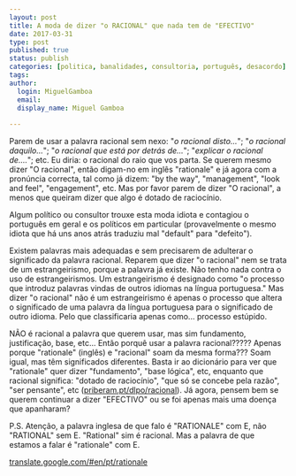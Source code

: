 ```yaml
---
layout: post
title: A moda de dizer "o RACIONAL" que nada tem de "EFECTIVO"
date: 2017-03-31
type: post
published: true
status: publish
categories: [politica, banalidades, consultoria, português, desacordo]
tags:
author:
  login: MiguelGamboa
  email: 
  display_name: Miguel Gamboa
  
---
```


Parem de usar a palavra racional sem nexo: "_o racional disto..._"; "_o racional
daquilo..._";  "_o racional que está por detrás de..._"; "_explicar o racional
de...._"; etc. Eu diria: o racional do raio que vos parta. Se querem mesmo dizer
"O racional", então digam-no em inglês "rationale" e já agora com a pronúncia
correcta, tal como já dizem: "by the way", "management", "look and feel",
"engagement", etc. Mas por favor parem de dizer "O racional", a menos que queiram
dizer que algo é dotado de raciocínio.

Algum político ou consultor trouxe esta moda idiota e contagiou o português em
geral e os políticos em particular (provavelmente o mesmo idiota que há uns anos
atrás traduziu mal "default" para "defeito"). 

Existem palavras mais adequadas e sem precisarem de adulterar o significado da
palavra racional. Reparem que dizer "o racional" nem se trata de um estrangeirismo,
porque a palavra já existe. Não tenho nada contra o uso de estrangeirismos.
Um estrangeirismo é designado como "o processo que introduz palavras vindas de
outros idiomas na língua portuguesa." Mas dizer "o racional" não é um estrangeirismo
é apenas o processo que altera o significado de uma palavra da língua portuguesa
para o significado de outro idioma. Pelo que classificaria apenas como...
processo estúpido.

NÃO é racional a palavra que querem usar, mas sim fundamento, justificação, base,
etc... Então porquê usar a palavra racional????? Apenas porque "rationale" (inglês)
e "racional" soam da mesma forma??? Soam igual, mas têm significados diferentes.
Basta ir ao dicionário para ver que "rationale" quer dizer "fundamento", "base
lógica", etc, enquanto que racional significa: "dotado de raciocínio", "que só se
concebe pela razão", "ser pensante", etc
([priberam.pt/dlpo/racional](https://priberam.pt/dlpo/racional)).
Já agora, pensem bem se querem continuar a dizer "EFECTIVO" ou se foi apenas mais
uma doença que apanharam?

P.S. Atenção, a palavra inglesa de que falo é "RATIONALE" com E, não "RATIONAL"
sem E. "Rational" sim é racional. Mas a palavra de que estamos a falar é
"rationale" com E.

[translate.google.com/#en/pt/rationale](https://translate.google.com/#en/pt/rationale)
